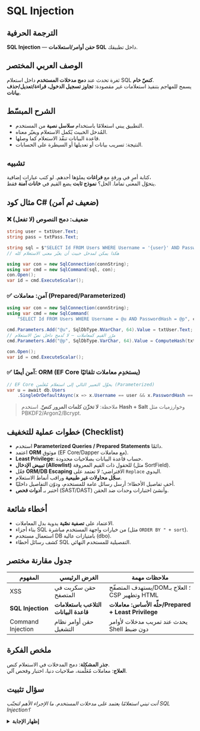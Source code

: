 # **SQL Injection**

## الترجمة الحرفية  
**SQL Injection** — **حقن أوامر/استعلامات SQL** داخل تطبيقك.

## الوصف العربي المختصر  
ثغرة تحدث عند **دمج مدخلات المستخدم** داخل استعلام SQL **كنصّ خام**.  
يسمح للمهاجم بتنفيذ استعلامات غير مقصودة: **تجاوز تسجيل الدخول، قراءة/تعديل/حذف بيانات**.

## الشرح المبسّط  
- التطبيق يبني استعلامًا باستخدام **سلاسل نصية** من المستخدم.  
- المُدخل الخبيث يُكمل الاستعلام ويغيّر معناه.  
- قاعدة البيانات تنفّذ الاستعلام كما وصلها.  
- النتيجة: تسريب بيانات أو تعديلها أو السيطرة على الحسابات.

## تشبيه  
كتابة أمرٍ في ورقةٍ مع **فراغات** يملؤها أحدهم. لو كتب عبارات إضافية،  
يتحوّل المعنى تماما. الحل؟ **نموذج ثابت** يضع القيم في **خانات آمنة** فقط.

## مثال كود C# (ضعيف ثم آمن)

### ❌ ضعيف: دمج النصوص (لا تفعل)
```csharp
string user = txtUser.Text;
string pass = txtPass.Text;

string sql = $"SELECT Id FROM Users WHERE Username = '{user}' AND Password = '{pass}'";
// هكذا يمكن لمدخل خبيث أن يغيّر معنى الاستعلام كله

using var con = new SqlConnection(connString);
using var cmd = new SqlCommand(sql, con);
con.Open();
var id = cmd.ExecuteScalar();
```

### ✅ آمن: معاملات (Prepared/Parameterized)
```csharp
using var con = new SqlConnection(connString);
using var cmd = new SqlCommand(
    "SELECT Id FROM Users WHERE Username = @u AND PasswordHash = @p", con);

cmd.Parameters.Add("@u", SqlDbType.NVarChar, 64).Value = txtUser.Text;
// مرّر القيم كمعاملات — لا تُدمج داخل نصّ الاستعلام
cmd.Parameters.Add("@p", SqlDbType.VarChar, 64).Value = ComputeHash(txtPass.Text);

con.Open();
var id = cmd.ExecuteScalar();
```

### ✅ آمن أيضًا: ORM (EF Core يستخدِم معاملات تلقائيًا)
```csharp
// EF Core يحوِّل التعبير التالي إلى استعلام مُعَلْمن (Parameterized)
var u = await db.Users
    .SingleOrDefaultAsync(x => x.Username == user && x.PasswordHash == hash);
```

> ملاحظة: **لا تخزّن كلمات المرور كنصّ**. استخدم **Hash + Salt** وخوارزميات مثل PBKDF2/Argon2/Bcrypt.

## خطوات عملية للتخفيف (Checklist)
- استخدم **Parameterized Queries / Prepared Statements** دائمًا.  
- اعتمد **ORM** موثوق (EF Core/Dapper مع معاملات).  
- **Least Privilege**: حساب قاعدة البيانات بصلاحيات محدودة.  
- **تبييض الإدخال (Allowlist)** للحقول ذات القيم المعروفة (مثل SortField).  
- فعّل **ORM/DB Escaping** الافتراضي؛ لا تعتمد على `Replace` اليدوي.  
- **سجّل محاولات غير طبيعية** وراقب أنماط الاستعلام.  
- أخفِ تفاصيل الأخطاء؛ أرسل رسائل عامة للمستخدم، ودوّن التفاصيل داخليًا.  
- اختبر بـ **أدوات فحص** (SAST/DAST) وأنشئ اختبارات وحدات ضد الحقن.

## أخطاء شائعة
- الاعتماد على **تصفية نصّية** يدوية بدل المعاملات.  
- بناء أجزاء SQL من خيارات واجهة المستخدم مباشرة (مثل `ORDER BY " + sort`).  
- استعمال مستخدم DB بامتيازات عالية (dbo).  
- كشف رسائل أخطاء SQL التفصيلية للمستخدم النهائي.

## جدول مقارنة مختصر

| المفهوم                                   | الغرض الرئيسي                         | ملاحظات مهمة                                       |
| ----------------------------------------- | ------------------------------------- | -------------------------------------------------- |
| XSS                          | حقن سكربت في المتصفح                  | يستهدف المتصفّح/DOM؛ العلاج بـ CSP وتطهير HTML      |
| **SQL Injection**                         | **التلاعب باستعلامات قاعدة البيانات** | **حلّه الأساس: معاملات/Prepared + Least Privilege** |
| Command Injection | حقن أوامر نظام التشغيل                | يحدث عند تمريب مدخلات لأوامر Shell دون ضبط         |

## ملخص الفكرة  
**جذر المشكلة**: دمج المدخلات في الاستعلام كنص.  
**العلاج**: معاملات مُعَلْمنة، صلاحيات دنيا، اختبار وفحص آلي.

## سؤال تثبيت
*أنت تبني استعلامًا يعتمد على مدخلات المستخدم. ما الإجراء الأهم لتجنّب SQL Injection؟*
<details>
  <summary><strong>إظهار الإجابة</strong></summary>
  استخدام **Prepared/Parameterized Queries** (أو ORM يطبّقها تلقائيًا)، مع **Least Privilege** على مستوى قاعدة البيانات.
</details>
